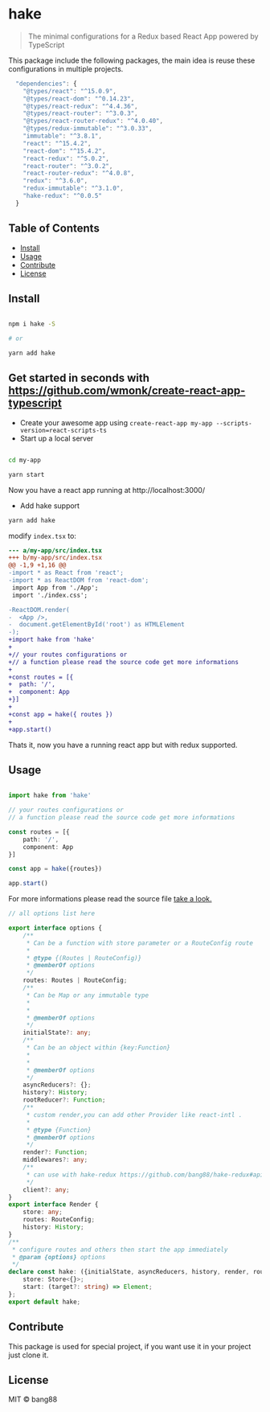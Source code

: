 # hake

> The minimal configurations for a Redux based React App powered by TypeScript

This package include the following packages, the main idea is reuse these configurations in multiple projects.

```js
  "dependencies": {
    "@types/react": "^15.0.9",
    "@types/react-dom": "^0.14.23",
    "@types/react-redux": "^4.4.36",
    "@types/react-router": "^3.0.3",
    "@types/react-router-redux": "^4.0.40",
    "@types/redux-immutable": "^3.0.33",
    "immutable": "^3.8.1",
    "react": "^15.4.2",
    "react-dom": "^15.4.2",
    "react-redux": "^5.0.2",
    "react-router": "^3.0.2",
    "react-router-redux": "^4.0.8",
    "redux": "^3.6.0",
    "redux-immutable": "^3.1.0",
    "hake-redux": "^0.0.5"
  }
```

## Table of Contents

- [Install](#install)
- [Usage](#usage)
- [Contribute](#contribute)
- [License](#license)

## Install

```sh

npm i hake -S 

# or

yarn add hake

```

## Get started in seconds with https://github.com/wmonk/create-react-app-typescript

- Create your awesome app using `create-react-app my-app --scripts-version=react-scripts-ts`
- Start up a local server

```sh

cd my-app

yarn start

```

Now you have a react app running at http://localhost:3000/

- Add hake support

```sh
yarn add hake
```
modify `index.tsx` to:

```diff
--- a/my-app/src/index.tsx
+++ b/my-app/src/index.tsx
@@ -1,9 +1,16 @@
-import * as React from 'react';
-import * as ReactDOM from 'react-dom';
 import App from './App';
 import './index.css';

-ReactDOM.render(
-  <App />,
-  document.getElementById('root') as HTMLElement
-);
+import hake from 'hake'
+
+// your routes configurations or
+// a function please read the source code get more informations
+
+const routes = [{
+  path: '/',
+  component: App
+}]
+
+const app = hake({ routes })
+
+app.start()

```

Thats it, now you have a running react app but with redux supported.

## Usage

```ts

import hake from 'hake'

// your routes configurations or 
// a function please read the source code get more informations

const routes = [{
    path: '/',
    component: App
}]

const app = hake({routes})

app.start()

```

For more informations please read the source file [take a look. ](./src/index.tsx)

```ts
// all options list here

export interface options {
    /**
     * Can be a function with store parameter or a RouteConfig route
     *
     * @type {(Routes | RouteConfig)}
     * @memberOf options
     */
    routes: Routes | RouteConfig;
    /**
     * Can be Map or any immutable type
     *
     *
     * @memberOf options
     */
    initialState?: any;
    /**
     * Can be an object within {key:Function}
     *
     *
     * @memberOf options
     */
    asyncReducers?: {};
    history?: History;
    rootReducer?: Function;
    /**
     * custom render,you can add other Provider like react-intl .
     *
     * @type {Function}
     * @memberOf options
     */
    render?: Function;
    middlewares?: any;
    /**
     * can use with hake-redux https://github.com/bang88/hake-redux#api
     */
    client?: any;
}
export interface Render {
    store: any;
    routes: RouteConfig;
    history: History;
}
/**
 * configure routes and others then start the app immediately
 * @param {options} options
 */
declare const hake: ({initialState, asyncReducers, history, render, routes, rootReducer, middlewares, client}: options) => {
    store: Store<{}>;
    start: (target?: string) => Element;
};
export default hake;


```


## Contribute

This package is used for special project, if you want use it in your project just clone it.

## License

MIT © bang88
